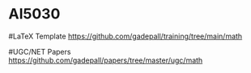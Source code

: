 # AI5030

#LaTeX Template
https://github.com/gadepall/training/tree/main/math

#UGC/NET Papers
https://github.com/gadepall/papers/tree/master/ugc/math
